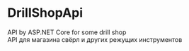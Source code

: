 # DrillShopApi
API by ASP.NET Core for some drill shop<br/>
API для магазина свёрл и других режущих инструментов
